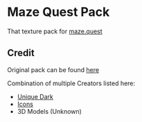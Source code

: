 # Maze Quest Pack

That texture pack for [maze.quest](https://maze.quest)

## Credit 

Original pack can be found [here](https://www.curseforge.com/minecraft/texture-packs/speeds-ultimate-rp)

Combination of multiple Creators listed here:
- [Unique Dark](https://www.curseforge.com/minecraft/texture-packs/unique-dark)
- [Icons](https://www.curseforge.com/minecraft/texture-packs/icons)
- 3D Models (Unknown)
